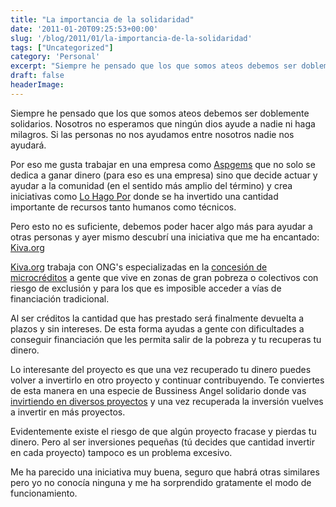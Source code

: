 ```yaml
---
title: "La importancia de la solidaridad"
date: '2011-01-20T09:25:53+00:00'
slug: '/blog/2011/01/la-importancia-de-la-solidaridad'
tags: ["Uncategorized"]
category: 'Personal'
excerpt: "Siempre he pensado que los que somos ateos debemos ser doblemente solidarios. Nosotros no esperamos que ningún dios ayude a nadie ni haga milagros. Si las personas no nos ayudamos entre nosotros nadie ..."
draft: false
headerImage: 
---
```

Siempre he pensado que los que somos ateos debemos ser doblemente solidarios. Nosotros no esperamos que ningún dios ayude a nadie ni haga milagros. Si las personas no nos ayudamos entre nosotros nadie nos ayudará.

Por eso me gusta trabajar en una empresa como [Aspgems](http://static.squarespace.com/static/5303797ae4b0c6ad9e43f072/5303ce80e4b0400995a883d6/5303cf35e4b0400995a88b0c/1392758581676/?format=original) que no solo se dedica a ganar dinero (para eso es una empresa) sino que decide actuar y ayudar a la comunidad (en el sentido más amplio del término) y crea iniciativas como [Lo Hago Por](http://static.squarespace.com/static/5303797ae4b0c6ad9e43f072/5303ce80e4b0400995a883d6/5303cf35e4b0400995a88b0c/1392758581676/?format=original) donde se ha invertido una cantidad importante de recursos tanto humanos como técnicos.

Pero esto no es suficiente, debemos poder hacer algo más para ayudar a otras personas y ayer mismo descubrí una iniciativa que me ha encantado: [Kiva.org](http://static.squarespace.com/static/5303797ae4b0c6ad9e43f072/5303ce80e4b0400995a883d6/5303cf35e4b0400995a88b0c/1392758581676/?format=original)

[Kiva.org](http://static.squarespace.com/static/5303797ae4b0c6ad9e43f072/5303ce80e4b0400995a883d6/5303cf35e4b0400995a88b0c/1392758581676/?format=original) trabaja con ONG's especializadas en la [concesión de microcréditos](http://www.kiva.org/about/how) a gente que vive en zonas de gran pobreza o colectivos con riesgo de exclusión y para los que es imposible acceder a vías de financiación tradicional.

Al ser créditos la cantidad que has prestado será finalmente devuelta a plazos y sin intereses. De esta forma ayudas a gente con dificultades a conseguir financiación que les permita salir de la pobreza y tu recuperas tu dinero.

Lo interesante del proyecto es que una vez recuperado tu dinero puedes volver a invertirlo en otro proyecto y continuar contribuyendo. Te conviertes de esta manera en una especie de Bussiness Angel solidario donde vas [invirtiendo en diversos proyectos](http://www.kiva.org/lend) y una vez recuperada la inversión vuelves a invertir en más proyectos.

Evidentemente existe el riesgo de que algún proyecto fracase y pierdas tu dinero. Pero al ser inversiones pequeñas (tú decides que cantidad invertir en cada proyecto) tampoco es un problema excesivo.

Me ha parecido una iniciativa muy buena, seguro que habrá otras similares pero yo no conocía ninguna y me ha sorprendido gratamente el modo de funcionamiento.
